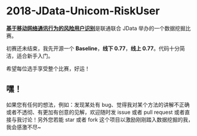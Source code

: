 # 2018-JData-Unicom-RiskUser

[**基于移动网络通讯行为的风险用户识别**](https://jdata.jd.com/html/detail.html?id=3)是联通联合 JData 举办的一个数据挖掘比赛。

初赛还未结束，我先开源一个 **Baseline**，**线下 0.77**，**线上 0.77**。代码十分简洁，适合新手入门。

希望每位选手享受整个比赛，好运！

## 嘿！

如果您有任何的想法，例如：发现某处有 bug、觉得我对某个方法的讲解不正确或者不透彻、有更加有创意的见解，欢迎随时发 issue 或者 pull request 或者直接与我讨论！另外您若能 star 或者 fork 这个项目以激励刚刚踏入数据挖掘的我，我会感激不尽~